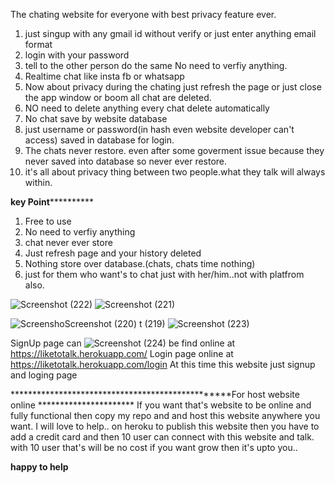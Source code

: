 




The chating website for everyone with best privacy feature ever.

1. just singup with any gmail id without verify or just enter anything email format
2. login with your password
3. tell to the other person do the same No need to verfiy anything.
4. Realtime chat like insta fb or whatsapp
5. Now about privacy during the chating just refresh the page or just close the app window or boom all chat are deleted.
6. NO need to delete anything every chat delete automatically 
7. No chat save by website database 
8. just username or password(in hash even website developer can't access) saved in database for login. 
9. The chats never restore. even after some goverment issue because they never saved into database so never ever restore.
10. it's all about privacy thing between two people.what they talk will always within.

******************************key Point****************************************
1. Free to use
2. No need to verfiy anything
3. chat never ever store 
4. Just refresh page and your history deleted
5. Nothing store over database.(chats, chats time nothing)
6. just for them who want's to chat just with her/him..not with platfrom also.

![Screenshot (222)](https://user-images.githubusercontent.com/100985563/169635747-3803baba-9e57-4a28-8af8-30557c933cee.png)
![Screenshot (221)](https://user-images.githubusercontent.com/100985563/169635753-e5529fc1-c9f2-4422-8473-afcd55cedd1a.png)

![Screensho![Screenshot (220)](https://user-images.githubusercontent.com/100985563/169635752-e8e10027-b260-4de9-bece-8b1581bb6ebf.png)
t (219)](https://user-images.githubusercontent.com/100985563/169635726-92996f12-c67c-4216-aa03-1fad2c9a5a39.png)
![Screenshot (223)](https://user-images.githubusercontent.com/100985563/169635742-1b091de1-f460-4d6c-80bf-92136626a5eb.png)

SignUp page can ![Screenshot (224)](https://user-images.githubusercontent.com/100985563/169635736-270c88a9-fc1e-4979-b733-ec84bed3f4c2.png)
be find online at https://liketotalk.herokuapp.com/
Login page online at https://liketotalk.herokuapp.com/login
 At this time this website just signup and loging page 
 
 *************************************************For host website online **********************
 If you want that's website to be online and fully functional then copy my repo and and host this website anywhere you want.
 I will love to help.. on heroku to publish this website then you have to add a credit card and then 10 user can connect with this website and talk. with 10 user that's will be no cost if you want grow then it's upto you..
 
 
 ****happy to help****
